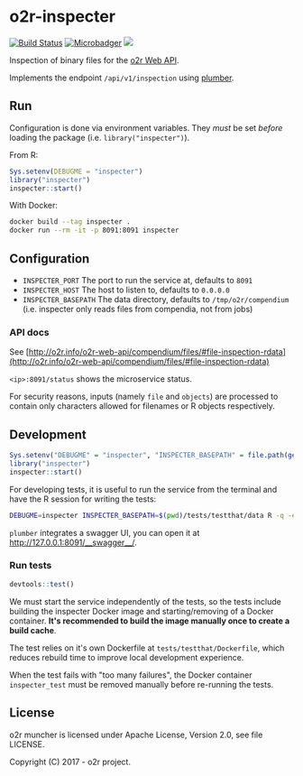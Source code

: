 # o2r-inspecter

[![Build Status](https://travis-ci.org/o2r-project/o2r-inspecter.svg?branch=master)](https://travis-ci.org/o2r-project/o2r-inspecter) [![Microbadger](https://images.microbadger.com/badges/image/o2rproject/o2r-inspecter.svg)](https://microbadger.com/images/o2rproject/o2r-inspecter "badge by microbadger.com") [![](https://images.microbadger.com/badges/version/o2rproject/o2r-inspecter.svg)](https://microbadger.com/images/o2rproject/o2r-inspecter "badge by microbadger.com")

Inspection of binary files for the [o2r Web API](http://o2r.info/o2r-web-api/).

Implements the endpoint `/api/v1/inspection` using [plumber](https://www.rplumber.io/).

## Run

Configuration is done via environment variables.
They _must_ be set _before_ loading the package (i.e. `library("inspecter")`).

From R:

```r
Sys.setenv(DEBUGME = "inspecter")
library("inspecter")
inspecter::start()
```

With Docker:

```bash
docker build --tag inspecter .
docker run --rm -it -p 8091:8091 inspecter
```

## Configuration

- `INSPECTER_PORT`
  The port to run the service at, defaults to `8091`
- `INSPECTER_HOST`
  The host to listen to, defaults to `0.0.0.0`
- `INSPECTER_BASEPATH`
  The data directory, defaults to `/tmp/o2r/compendium` (i.e. inspecter only reads files from compendia, not from jobs)

### API docs

See [http://o2r.info/o2r-web-api/compendium/files/#file-inspection-rdata](http://o2r.info/o2r-web-api/compendium/files/#file-inspection-rdata)

`<ip>:8091/status` shows the microservice status.

For security reasons, inputs (namely `file` and `objects`) are processed to contain only characters allowed for filenames or R objects respectively.

## Development

```r
Sys.setenv("DEBUGME" = "inspecter", "INSPECTER_BASEPATH" = file.path(getwd(), "tests/testthat/data"))
library("inspecter")
inspecter::start()
```

For developing tests, it is useful to run the service from the terminal and have the R session for writing the tests:

```bash
DEBUGME=inspecter INSPECTER_BASEPATH=$(pwd)/tests/testthat/data R -q -e 'library("inspecter"); inspecter::start()'
```

`plumber` integrates a swagger UI, you can open it at http://127.0.0.1:8091/__swagger__/.

### Run tests

```r
devtools::test()
```

We must start the service independently of the tests, so the tests include building the inspecter Docker image and starting/removing of a Docker container.
**It's recommended to build the image manually once to create a build cache**.

The test relies on it's own Dockerfile at `tests/testthat/Dockerfile`, which reduces rebuild time to improve local development experience.

When the test fails with "too many failures", the Docker container `inspecter_test` must be removed manually before re-running the tests.

## License

o2r muncher is licensed under Apache License, Version 2.0, see file LICENSE.

Copyright (C) 2017 - o2r project.
